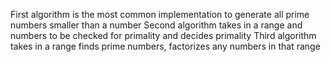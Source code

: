 First algorithm is the most common implementation to generate all prime numbers smaller than a number
Second algorithm takes in a range and numbers to be checked for primality and decides primality
Third algorithm takes in a range finds prime numbers, factorizes any numbers in that range
